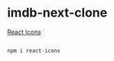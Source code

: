 # imdb-next-clone


[React Icons](https://react-icons.github.io/react-icons/)

```sh

npm i react-icons

```